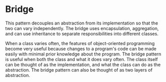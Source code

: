 # Bridge
This pattern decouples an abstraction from its implementation so that the two can vary independently. The bridge uses encapsulation, aggregation, and can use inheritance to separate responsibilities into different classes.

When a class varies often, the features of object-oriented programming become very useful because changes to a program's code can be made easily with minimal prior knowledge about the program. The bridge pattern is useful when both the class and what it does vary often. The class itself can be thought of as the implementation, and what the class can do as the abstraction. The bridge pattern can also be thought of as two layers of abstraction.
